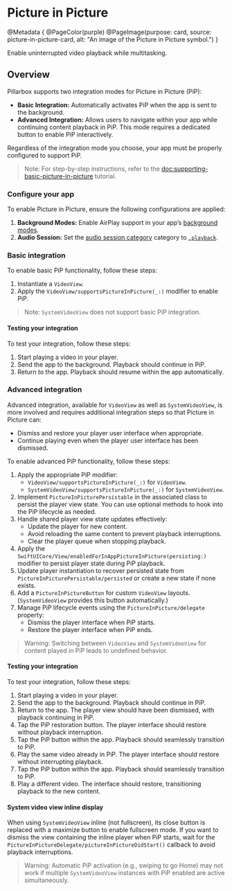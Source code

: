 # Picture in Picture

@Metadata {
    @PageColor(purple)
    @PageImage(purpose: card, source: picture-in-picture-card, alt: "An image of the Picture in Picture symbol.")
}

Enable uninterrupted video playback while multitasking.

## Overview

Pillarbox supports two integration modes for Picture in Picture (PiP):

- **Basic Integration:** Automatically activates PiP when the app is sent to the background.
- **Advanced Integration:** Allows users to navigate within your app while continuing content playback in PiP. This mode requires a dedicated button to enable PiP interactively.

Regardless of the integration mode you choose, your app must be properly configured to support PiP.

> Note: For step-by-step instructions, refer to the <doc:supporting-basic-picture-in-picture> tutorial.

### Configure your app

To enable Picture in Picture, ensure the following configurations are applied:

1. **Background Modes:** Enable AirPlay support in your app’s [background modes](https://developer.apple.com/documentation/avfoundation/media_playback/configuring_your_app_for_media_playback#4182619).
2. **Audio Session:** Set the [audio session category](https://developer.apple.com/documentation/avfoundation/streaming_and_airplay/supporting_airplay_in_your_app#2929254) category to [`.playback`](https://developer.apple.com/documentation/avfaudio/avaudiosession/category/1616509-playback).

### Basic integration

To enable basic PiP functionality, follow these steps:

1. Instantiate a ``VideoView``.
2. Apply the ``VideoView/supportsPictureInPicture(_:)`` modifier to enable PiP.

> Note: ``SystemVideoView`` does not support basic PiP integration.

#### Testing your integration

To test your integration, follow these steps:

1. Start playing a video in your player.
2. Send the app to the background. Playback should continue in PiP.
3. Return to the app. Playback should resume within the app automatically.

### Advanced integration

Advanced integration, available for ``VideoView`` as well as ``SystemVideoView``, is more involved and requires additional integration steps so that Picture in Picture can:

- Dismiss and restore your player user interface when appropriate.
- Continue playing even when the player user interface has been dismissed.

To enable advanced PiP functionality, follow these steps:

1. Apply the appropriate PiP modifier:
    - ``VideoView/supportsPictureInPicture(_:)`` for ``VideoView``.
    - ``SystemVideoView/supportsPictureInPicture(_:)`` for ``SystemVideoView``.
2. Implement ``PictureInPicturePersistable`` in the associated class to persist the player view state. You can use optional methods to hook into the PiP lifecycle as needed.
3. Handle shared player view state updates effectively:
    - Update the player for new content.
    - Avoid reloading the same content to prevent playback interruptions.
    - Clear the player queue when stopping playback.
4. Apply the ``SwiftUICore/View/enabledForInAppPictureInPicture(persisting:)`` modifier to persist player state during PiP playback.
5. Update player instantiation to recover persisted state from ``PictureInPicturePersistable/persisted`` or create a new state if none exists.
6. Add a ``PictureInPictureButton`` for custom ``VideoView`` layouts. (``SystemVideoView`` provides this button automatically.)
7. Manage PiP lifecycle events using the ``PictureInPicture/delegate`` property:
    - Dismiss the player interface when PiP starts.
    - Restore the player interface when PiP ends.

> Warning: Switching between ``VideoView`` and ``SystemVideoView`` for content played in PiP leads to undefined behavior.

#### Testing your integration

To test your integration, follow these steps:

1. Start playing a video in your player.
2. Send the app to the background. Playback should continue in PiP.
3. Return to the app. The player view should have been dismissed, with playback continuing in PiP.
4. Tap the PiP restoration button. The player interface should restore without playback interruption.
5. Tap the PiP button within the app. Playback should seamlessly transition to PiP.
6. Play the same video already in PiP. The player interface should restore without interrupting playback.
7. Tap the PiP button within the app. Playback should seamlessly transition to PiP.
8. Play a different video. The interface should restore, transitioning playback to the new content.

#### System video view inline display

When using ``SystemVideoView`` inline (not fullscreen), its close button is replaced with a maximize button to enable fullscreen mode. If you want to dismiss the view containing the inline player when PiP starts, wait for the ``PictureInPictureDelegate/pictureInPictureDidStart()`` callback to avoid playback interruptions.

> Warning: Automatic PiP activation (e.g., swiping to go Home) may not work if multiple ``SystemVideoView`` instances with PiP enabled are active simultaneously.
